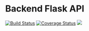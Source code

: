 # Backend Flask API
[![Build Status](https://travis-ci.org/michael-basweti/michael-basweti.github.io.svg?branch=flask_api)](https://travis-ci.org/michael-basweti/michael-basweti.github.io)
[![Coverage Status](https://coveralls.io/repos/github/michael-basweti/michael-basweti.github.io/badge.svg?branch=flask_api)](https://coveralls.io/github/michael-basweti/michael-basweti.github.io?branch=flask_api)
<a href="https://codeclimate.com/github/codeclimate/codeclimate/test_coverage"><img src="https://api.codeclimate.com/v1/badges/a99a88d28ad37a79dbf6/test_coverage" /></a>
